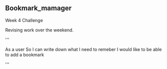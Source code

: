## Bookmark_mamager ## 

Week 4 Challenge  

Revising work over the weekend. 

'''  

As a user 
So I can write down what I need to remeber 
I would like to be able to add a bookmark 

'''